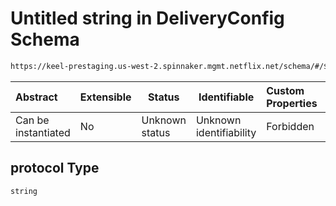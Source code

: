# Untitled string in DeliveryConfig Schema

```txt
https://keel-prestaging.us-west-2.spinnaker.mgmt.netflix.net/schema/#/$defs/TargetGroup/properties/protocol
```




| Abstract            | Extensible | Status         | Identifiable            | Custom Properties | Additional Properties | Access Restrictions | Defined In                                                    |
| :------------------ | ---------- | -------------- | ----------------------- | :---------------- | --------------------- | ------------------- | ------------------------------------------------------------- |
| Can be instantiated | No         | Unknown status | Unknown identifiability | Forbidden         | Allowed               | none                | [keel.schema.json\*](keel.schema.json "open original schema") |

## protocol Type

`string`
